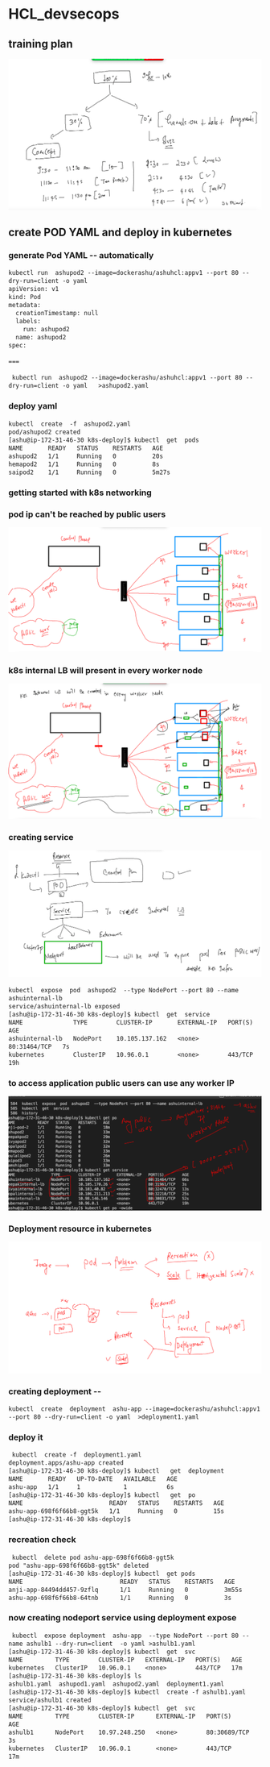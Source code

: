 # HCL_devsecops

## training plan 

<img src="plan.png">

## create POD YAML and deploy in kubernetes 

### generate Pod YAML -- automatically 

```
kubectl run  ashupod2 --image=dockerashu/ashuhcl:appv1 --port 80 --dry-run=client -o yaml  
apiVersion: v1
kind: Pod
metadata:
  creationTimestamp: null
  labels:
    run: ashupod2
  name: ashupod2
spec:

===

 kubectl run  ashupod2 --image=dockerashu/ashuhcl:appv1 --port 80 --dry-run=client -o yaml   >ashupod2.yaml 

```

### deploy yaml 

```
kubectl  create  -f  ashupod2.yaml 
pod/ashupod2 created
[ashu@ip-172-31-46-30 k8s-deploy]$ kubectl  get  pods
NAME       READY   STATUS    RESTARTS   AGE
ashupod2   1/1     Running   0          20s
hemapod2   1/1     Running   0          8s
saipod2    1/1     Running   0          5m27s
```
### getting started with k8s networking 

### pod ip can't be reached by public users 

<img src="podip.png">

### k8s internal LB will present in every worker node 

<img src="lb.png">

### creating service 

<img src="svc.png">

```
kubectl  expose  pod  ashupod2  --type NodePort --port 80 --name ashuinternal-lb 
service/ashuinternal-lb exposed
[ashu@ip-172-31-46-30 k8s-deploy]$ kubectl  get  service 
NAME              TYPE        CLUSTER-IP       EXTERNAL-IP   PORT(S)        AGE
ashuinternal-lb   NodePort    10.105.137.162   <none>        80:31464/TCP   7s
kubernetes        ClusterIP   10.96.0.1        <none>        443/TCP        19h
```

### to access application public users can use any worker IP 

<img src="access.png">


### Deployment resource in kubernetes 

<img src="dep.png">

### creating deployment --

```
kubectl  create  deployment  ashu-app --image=dockerashu/ashuhcl:appv1 --port 80 --dry-run=client -o yaml  >deployment1.yaml 
```

### deploy it 

```
 kubectl  create -f  deployment1.yaml 
deployment.apps/ashu-app created
[ashu@ip-172-31-46-30 k8s-deploy]$ kubectl   get  deployment  
NAME       READY   UP-TO-DATE   AVAILABLE   AGE
ashu-app   1/1     1            1           6s
[ashu@ip-172-31-46-30 k8s-deploy]$ kubectl   get  po
NAME                        READY   STATUS    RESTARTS   AGE
ashu-app-698f6f66b8-ggt5k   1/1     Running   0          15s
[ashu@ip-172-31-46-30 k8s-deploy]$ 

```

### recreation check 

```
 kubectl  delete pod ashu-app-698f6f66b8-ggt5k
pod "ashu-app-698f6f66b8-ggt5k" deleted
[ashu@ip-172-31-46-30 k8s-deploy]$ kubectl  get pods
NAME                           READY   STATUS    RESTARTS   AGE
anji-app-84494dd457-9zflq      1/1     Running   0          3m55s
ashu-app-698f6f66b8-64tnb      1/1     Running   0          3s
```

### now creating nodeport service using deployment expose 

```
 kubectl  expose deployment  ashu-app  --type NodePort --port 80 --name ashulb1 --dry-run=client  -o yaml >ashulb1.yaml 
[ashu@ip-172-31-46-30 k8s-deploy]$ kubectl  get  svc
NAME         TYPE        CLUSTER-IP   EXTERNAL-IP   PORT(S)   AGE
kubernetes   ClusterIP   10.96.0.1    <none>        443/TCP   17m
[ashu@ip-172-31-46-30 k8s-deploy]$ ls
ashulb1.yaml  ashupod1.yaml  ashupod2.yaml  deployment1.yaml
[ashu@ip-172-31-46-30 k8s-deploy]$ kubectl  create -f ashulb1.yaml 
service/ashulb1 created
[ashu@ip-172-31-46-30 k8s-deploy]$ kubectl  get  svc 
NAME         TYPE        CLUSTER-IP      EXTERNAL-IP   PORT(S)        AGE
ashulb1      NodePort    10.97.248.250   <none>        80:30689/TCP   3s
kubernetes   ClusterIP   10.96.0.1       <none>        443/TCP        17m

```




